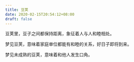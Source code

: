 ```yaml
---
title: 豆荚
date: 2020-02-15T20:54:12+08:00
draft: false
---
```


豆荚里，豆子之间都保持距离，象征着人与人和睦相处。<br>


梦见豆荚，意味着家庭单位都能有和睦的关系，好日子即将到来。<br>


梦见未成熟的豆荚，意味着和他人发生口角。<br>

